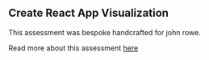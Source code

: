 ## Create React App Visualization

This assessment was bespoke handcrafted for john rowe.

Read more about this assessment [here](https://react.eogresources.com)
